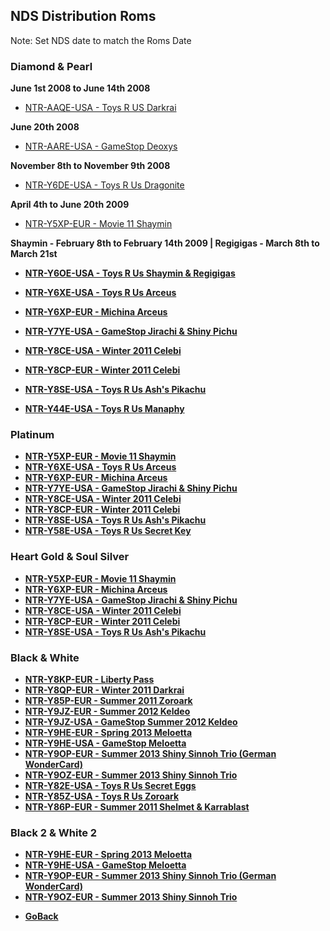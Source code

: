 ## NDS Distribution Roms
Note: Set NDS date to match the Roms Date
### Diamond & Pearl
<strong> June 1st 2008 to June 14th 2008</strong>
* <a href="">NTR-AAQE-USA - Toys R US Darkrai</a>

<strong> June 20th 2008</strong>
* <a href="">NTR-AARE-USA - GameStop Deoxys</a>

<strong> November 8th to November 9th 2008</strong>
* <a href="">NTR-Y6DE-USA - Toys R Us Dragonite</a>

<strong> April 4th to June 20th 2009</strong>
* <a href="">NTR-Y5XP-EUR - Movie 11 Shaymin</a>

<strong>Shaymin - February 8th to February 14th 2009 | Regigigas - March 8th to March 21st
* <a href="">NTR-Y6OE-USA - Toys R Us Shaymin & Regigigas</a>

* <a href="">NTR-Y6XE-USA - Toys R Us Arceus</a>

* <a href="">NTR-Y6XP-EUR - Michina Arceus</a>

* <a href="">NTR-Y7YE-USA - GameStop Jirachi & Shiny Pichu</a>

* <a href="">NTR-Y8CE-USA - Winter 2011 Celebi</a>

* <a href="">NTR-Y8CP-EUR - Winter 2011 Celebi</a>

* <a href="">NTR-Y8SE-USA - Toys R Us Ash's Pikachu</a>

* <a href="">NTR-Y44E-USA - Toys R Us Manaphy</a>


### Platinum
* <a href="">NTR-Y5XP-EUR - Movie 11 Shaymin</a>
* <a href="">NTR-Y6XE-USA - Toys R Us Arceus</a>
* <a href="">NTR-Y6XP-EUR - Michina Arceus</a>
* <a href="">NTR-Y7YE-USA - GameStop Jirachi & Shiny Pichu</a>
* <a href="">NTR-Y8CE-USA - Winter 2011 Celebi</a>
* <a href="">NTR-Y8CP-EUR - Winter 2011 Celebi</a>
* <a href="">NTR-Y8SE-USA - Toys R Us Ash's Pikachu</a>
* <a href="">NTR-Y58E-USA - Toys R Us Secret Key</a>


### Heart Gold & Soul Silver
* <a href="">NTR-Y5XP-EUR - Movie 11 Shaymin</a>
* <a href="">NTR-Y6XP-EUR - Michina Arceus</a>
* <a href="">NTR-Y7YE-USA - GameStop Jirachi & Shiny Pichu</a>
* <a href="">NTR-Y8CE-USA - Winter 2011 Celebi</a>
* <a href="">NTR-Y8CP-EUR - Winter 2011 Celebi</a>
* <a href="">NTR-Y8SE-USA - Toys R Us Ash's Pikachu</a>


### Black & White
* <a href="">NTR-Y8KP-EUR - Liberty Pass</a>
* <a href="">NTR-Y8QP-EUR - Winter 2011 Darkrai</a>
* <a href="">NTR-Y85P-EUR - Summer 2011 Zoroark</a>
* <a href="">NTR-Y9JZ-EUR - Summer 2012 Keldeo</a>
* <a href="">NTR-Y9JZ-USA - GameStop Summer 2012 Keldeo</a>
* <a href="">NTR-Y9HE-EUR - Spring 2013 Meloetta</a>
* <a href="">NTR-Y9HE-USA - GameStop Meloetta</a>
* <a href="">NTR-Y9OP-EUR - Summer 2013 Shiny Sinnoh Trio (German WonderCard)</a>
* <a href="">NTR-Y9OZ-EUR - Summer 2013 Shiny Sinnoh Trio</a>
* <a href="">NTR-Y82E-USA - Toys R Us Secret Eggs</a>
* <a href="">NTR-Y85Z-USA - Toys R Us Zoroark</a>
* <a href="">NTR-Y86P-EUR - Summer 2011 Shelmet & Karrablast</a>


### Black 2 & White 2
* <a href="">NTR-Y9HE-EUR - Spring 2013 Meloetta</a>
* <a href="">NTR-Y9HE-USA - GameStop Meloetta</a>
* <a href="">NTR-Y9OP-EUR - Summer 2013 Shiny Sinnoh Trio (German WonderCard)</a>
* <a href="">NTR-Y9OZ-EUR - Summer 2013 Shiny Sinnoh Trio</a>

<onebutton>
<ul>
            <li><a href="../">Go<strong>Back</strong></a></li>
          </ul>
</onebutton>
